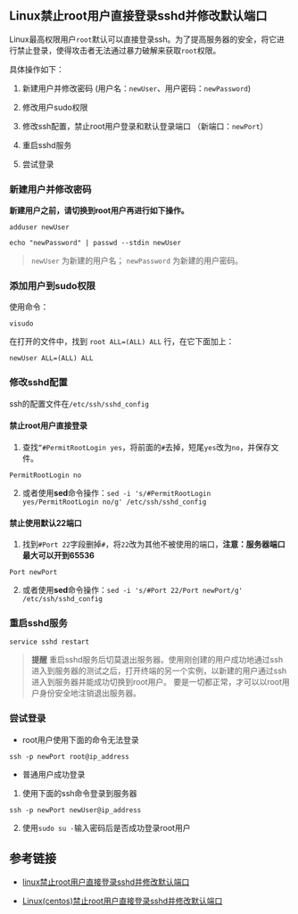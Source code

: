 ## Linux禁止root用户直接登录sshd并修改默认端口

Linux最高权限用户`root`默认可以直接登录ssh。为了提高服务器的安全，将它进行禁止登录，使得攻击者无法通过暴力破解来获取`root`权限。

具体操作如下：

1. 新建用户并修改密码 (用户名：`newUser`、用户密码：`newPassword`)

2. 修改用户sudo权限 

3. 修改ssh配置，禁止root用户登录和默认登录端口 （新端口：`newPort`）

4. 重启sshd服务 

5. 尝试登录


### 新建用户并修改密码

**新建用户之前，请切换到root用户再进行如下操作。**

```
adduser newUser

echo "newPassword" | passwd --stdin newUser
```

> `newUser` 为新建的用户名； `newPassword` 为新建的用户密码。


### 添加用户到sudo权限

使用命令：

```
visudo
```

在打开的文件中，找到 `root ALL=(ALL) ALL` 行，在它下面加上： 

```
newUser ALL=(ALL) ALL 
```


### 修改sshd配置

ssh的配置文件在`/etc/ssh/sshd_config`

#### 禁止root用户直接登录

1. 查找`“#PermitRootLogin yes`，将前面的`#`去掉，短尾`yes`改为`no`，并保存文件。
```
PermitRootLogin no
```

2. 或者使用**sed**命令操作：`sed -i 's/#PermitRootLogin yes/PermitRootLogin no/g' /etc/ssh/sshd_config`

#### 禁止使用默认22端口

1. 找到`#Port 22`字段删掉`#`，将`22`改为其他不被使用的端口，**注意：服务器端口最大可以开到65536**
```
Port newPort
```

2. 或者使用**sed**命令操作：`sed -i 's/#Port 22/Port newPort/g' /etc/ssh/sshd_config`

### 重启sshd服务

```
service sshd restart
```

> **提醒** 重启sshd服务后切莫退出服务器。使用刚创建的用户成功地通过ssh进入到服务器的测试之后，打开终端的另一个实例，以新建的用户通过ssh进入到服务器并能成功切换到root用户。
要是一切都正常，才可以以root用户身份安全地注销退出服务器。


### 尝试登录

* root用户使用下面的命令无法登录
```
ssh -p newPort root@ip_address
``` 

* 普通用户成功登录

 1. 使用下面的ssh命令登录到服务器
 ```
 ssh -p newPort newUser@ip_address
 ```
 
 2. 使用`sudo su -`输入密码后是否成功登录root用户



## 参考链接

* [linux禁止root用户直接登录sshd并修改默认端口](https://www.kancloud.cn/curder/linux/202053)

* [Linux(centos)禁止root用户直接登录sshd并修改默认端口](https://www.centos.bz/2017/12/linuxcentos%E7%A6%81%E6%AD%A2root%E7%94%A8%E6%88%B7%E7%9B%B4%E6%8E%A5%E7%99%BB%E5%BD%95sshd%E5%B9%B6%E4%BF%AE%E6%94%B9%E9%BB%98%E8%AE%A4%E7%AB%AF%E5%8F%A3/)